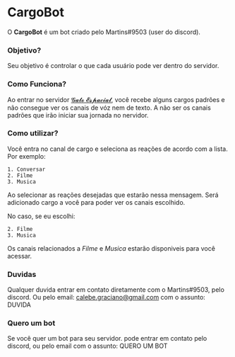 # CargoBot
O __CargoBot__ é um bot criado pelo Martins#9503 (user do discord).

### Objetivo?
Seu objetivo é controlar o que cada usuário pode ver dentro do servidor.

### Como Funciona?
Ao entrar no servidor [𝓖𝓪𝓽𝓸 𝓔𝓼𝓹𝓪𝓬𝓲𝓪𝓵](https://discord.gg/K67Y9GSYBQ), você recebe alguns cargos padrões e não consegue ver os canais de vóz nem de texto. A não ser os canais padrões que irão iniciar sua jornada no nervidor.

### Como utilizar?
Você entra no canal de cargo e seleciona as reações de acordo com a lista. Por exemplo:
```
1. Conversar
2. Filme
3. Musica
```
Ao selecionar as reações desejadas que estarão nessa mensagem. Será adicionado cargo a você para poder ver os canais escolhido.

No caso, se eu escolhi:
```
2. Filme
3. Musica
```
Os canais relacionados a *Filme* e *Musica* estarão disponiveis para você acessar.

### Duvidas
Qualquer duvida entrar em contato diretamente com o Martins#9503, pelo discord. Ou pelo email: calebe.graciano@gmail.com
com o assunto: DUVIDA

### Quero um bot
Se você quer um bot para seu servidor. pode entrar em contato pelo discord, ou pelo email com o assunto: QUERO UM BOT

